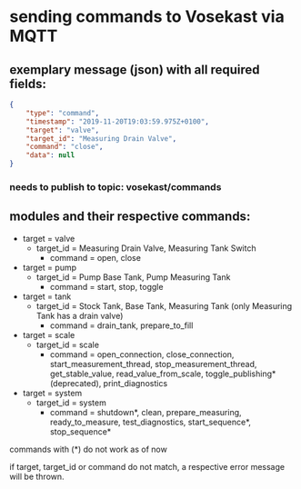 # sending commands to Vosekast via MQTT

## exemplary message (json) with all required fields:

```json
{
	"type": "command",
	"timestamp": "2019-11-20T19:03:59.975Z+0100",
	"target": "valve",
	"target_id": "Measuring Drain Valve",
	"command": "close",
	"data": null
} 
```
### needs to publish to topic: vosekast/commands

## modules and their respective commands:

* target = valve
    * target_id = Measuring Drain Valve, Measuring Tank Switch
        * command = open, close
* target = pump
    * target_id = Pump Base Tank, Pump Measuring Tank
        * command = start, stop, toggle
* target = tank
    * target_id = Stock Tank, Base Tank, Measuring Tank (only Measuring Tank has a drain valve)
        * command = drain_tank, prepare_to_fill
* target = scale
    * target_id = scale
        * command = open_connection, close_connection, start_measurement_thread, stop_measurement_thread, get_stable_value, read_value_from_scale, toggle_publishing*(deprecated), print_diagnostics
* target = system
    * target_id = system
        * command = shutdown*, clean, prepare_measuring, ready_to_measure, test_diagnostics, start_sequence*, stop_sequence*

commands with (*) do not work as of now

if target, target_id or command do not match, a respective error message will be thrown.